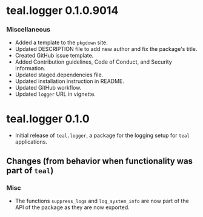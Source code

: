 # teal.logger 0.1.0.9014

### Miscellaneous
* Added a template to the `pkgdown` site.
* Updated DESCRIPTION file to add new author and fix the package's title.
* Created GitHub issue template.
* Added Contribution guidelines, Code of Conduct, and Security information.
* Updated staged.dependencies file.
* Updated installation instruction in README.
* Updated GitHub workflow.
* Updated `logger` URL in vignette.

# teal.logger 0.1.0

* Initial release of `teal.logger`, a package for the logging setup for `teal` applications.

## Changes (from behavior when functionality was part of `teal`)

### Misc
* The functions `suppress_logs` and `log_system_info` are now part of the API of the package as they are now exported.
